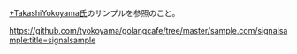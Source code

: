 [+TakashiYokoyama氏](https://plus.google.com/+TakashiYokoyama/)のサンプルを参照のこと。  

https://github.com/tyokoyama/golangcafe/tree/master/sample.com/signalsample:title=signalsample
